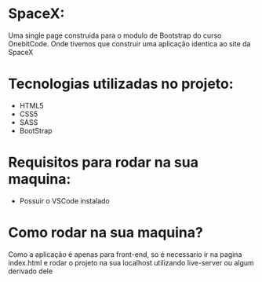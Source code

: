 # SpaceX: 
Uma single page construida para o modulo de Bootstrap do curso OnebitCode. Onde tivemos que construir uma aplicação identica ao site da SpaceX

# Tecnologias utilizadas no projeto: 
<ul>
    <li> HTML5 </li>
    <li> CSS5</li>
    <li> SASS </li>
    <li> BootStrap </li>
</ul>


# Requisitos para rodar na sua maquina: 
<ul>
    <li> Possuir o VSCode instalado </li>
</ul>

# Como rodar na sua maquina? 
<p> Como a aplicação é apenas para front-end, so é necessario ir na pagina index.html e rodar o projeto na sua localhost utilizando live-server ou algum derivado dele  </p>

